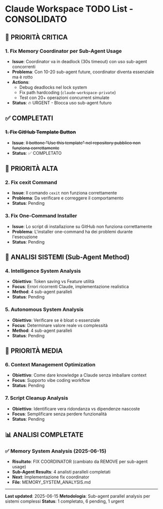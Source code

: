 # Claude Workspace TODO List - CONSOLIDATO

## 🚨 PRIORITÀ CRITICA

### 1. Fix Memory Coordinator per Sub-Agent Usage
- **Issue**: Coordinator va in deadlock (30s timeout) con uso sub-agent concorrenti
- **Problema**: Con 10-20 sub-agent future, coordinator diventa essenziale ma è rotto
- **Actions**:
  - Debug deadlocks nel lock system
  - Fix path hardcoding (`claude-workspace-private`)
  - Test con 20+ operazioni concurrent simulate
- **Status**: 🔥 URGENT - Blocca uso sub-agent futuro

## ✅ COMPLETATI

### ~~1. Fix GitHub Template Button~~
- **Issue**: ~~Il bottone "Use this template" nel repository pubblico non funziona correttamente~~
- **Status**: ✅ COMPLETATO

## 🎯 PRIORITÀ ALTA

### 2. Fix cexit Command
- **Issue**: Il comando `cexit` non funziona correttamente
- **Problema**: Da verificare e correggere il comportamento
- **Status**: Pending

### 3. Fix One-Command Installer
- **Issue**: Lo script di installazione su GitHub non funziona correttamente
- **Problema**: L'installer one-command ha dei problemi durante l'esecuzione
- **Status**: Pending

## 🔬 ANALISI SISTEMI (Sub-Agent Method)

### 4. Intelligence System Analysis
- **Obiettivo**: Token saving vs Feature utilità
- **Focus**: Errori ricorrenti Claude, implementazione realistica
- **Method**: 4 sub-agent paralleli
- **Status**: Pending

### 5. Autonomous System Analysis  
- **Obiettivo**: Verificare se è bloat o essenziale
- **Focus**: Determinare valore reale vs complessità
- **Method**: 4 sub-agent paralleli
- **Status**: Pending

## 🔧 PRIORITÀ MEDIA

### 6. Context Management Optimization
- **Obiettivo**: Come dare knowledge a Claude senza imballare context
- **Focus**: Supporto vibe coding workflow
- **Status**: Pending

### 7. Script Cleanup Analysis
- **Obiettivo**: Identificare vera ridondanza vs dipendenze nascoste
- **Focus**: Semplificare senza perdere funzionalità
- **Status**: Pending

## 📊 ANALISI COMPLETATE

### ✅ Memory System Analysis (2025-06-15)
- **Risultato**: FIX COORDINATOR (cambiato da REMOVE per sub-agent usage)
- **Sub-Agent Results**: 4 analisti paralleli completati
- **Next**: Implementazione fix coordinator
- **File**: MEMORY_SYSTEM_ANALYSIS.md

---

**Last updated**: 2025-06-15
**Metodologia**: Sub-agent parallel analysis per sistemi complessi
**Status**: 1 completato, 6 pending, 1 urgent